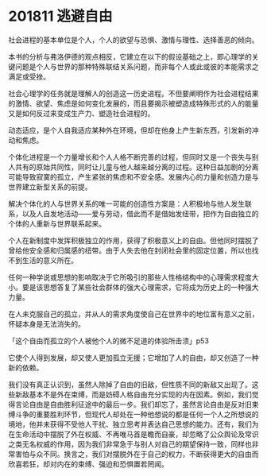 # 201811 逃避自由

社会进程的基本单位是个人，个人的欲望与恐惧、激情与理性、选择善恶的倾向。

本书的分析与弗洛伊德的观点相反，它建立在以下的假设基础之上，即心理学的关键问题是个人与世界的那种特殊联结关系问题，而非每个人或此或彼的本能需求之满足或受挫。

社会心理学的任务就是理解人的创造这一历史进程。不但要阐明作为社会进程结果的激情、欲望、焦虑是如何变化发展的，而且要揭示被塑造成特殊形式的人的能量又是如何反过来变成生产力、塑造社会进程的。

动态适应，是个人自我适应某种外在环境，但却在他身上产生新东西，引发新的冲动和焦虑。



个体化进程是一个力量增长和个人人格不断完善的过程，但同时又是一个丧失与别人共有的原始共同性，同时让儿童与他人越来越分离的过程。这种日益加剧的分离可能导致寂寞的孤立，产生紧张的焦虑和不安全感。发展内心的力量和创造力是与世界建立新型关系的前提。

解决个体化的人与世界关系的唯一可能的创造性方案是：人积极地与他人发生联系，以及人自发地活动——爱与劳动，借此而不是借始发纽带，把作为自由独立的个体的人重新与世界联系起来。

个人在新制度中发挥积极独立的作用，获得了积极意义上的自由。但他同时摆脱了曾给他安全感和归属感的纽带。由于人失去他在封闭社会里的固定位置，所以也找不到生活的意义所在。

任何一种学说或思想的影响取决于它所吸引的那些人性格结构中的心理需求程度大小。要是该思想答复了某些社会群体的强大心理需求，它将成为历史上的一种强大力量。

在人未克服自己的孤立，并从人的需求角度使自己在世界中的地位富有意义之前，怀疑本身是无法消失的。

「这个自由而孤立的个人被他个人的微不足道的体验所击溃」p53

它使个人得到发展，却又使人更加孤立无援；它增加了人的自由，却又创造了一种新的依赖。

我们没有真正认识到，虽然人除掉了自由的旧敌，但性质不同的新敌又出现了。这些新敌基本不是外在束缚，而是妨碍人格自由充分实现的内在因素。例如，我们觉得言论自由是自由胜利征途中的最后一步。我们却忘了，虽然言论自由是反对旧束缚斗争的重要胜利环节，但现代人却处在一种他想说的都是任何一个人之所想说的境地，他并未获得不受他人干扰、独立思考并表达自己思想的能力。还有，我们为在生命活动中摆脱了外在权威、不再唯马首是瞻而自豪，却忽略了公众舆论及常识之类无名权威的作用，因为我们非常急于与别人对自己的期望保持一致，同样也非常害怕与众不同。换言之，我们对摆脱外在于自己的权力，不断获得更大的自由而欣喜若狂，却对内在的束缚、强迫和恐惧置若罔闻。